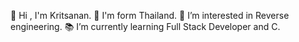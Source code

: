👋 Hi , I'm Kritsanan.
🏴 I'm form Thailand.
👀 I’m interested in Reverse engineering.
📚 I’m currently learning Full Stack Developer and C.
